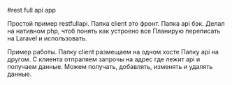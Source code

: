 #rest full api app

Простой пример restfullapi. Папка client это фронт. Папка api бэк. Делал на нативном php, чтоб понять как устроено все
Планирую переписать на Laravel и использовать.

Пример работы. Папку client размещаем на одном хосте Папку api на другом. С клиента отпраляем запрочы на адрес 
где лежит api и получаем данные. Можем получать, добавлять, изменять и удалять данные.